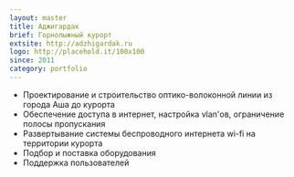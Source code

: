 ```yaml
---
layout: master
title: Аджигардак
brief: Горнолыжный курорт
extsite: http://adzhigardak.ru
logo: http://placehold.it/100x100
since: 2011
category: portfolio
---
```


*   Проектирование и строительство оптико-волоконной линии из города Аша до курорта
*   Обеспечение доступа в интернет, настройка vlan'ов, ограничение полосы пропускания
*   Развертывание системы беспроводного интернета wi-fi на территории курорта
*   Подбор и поставка оборудования
*   Поддержка пользователей
